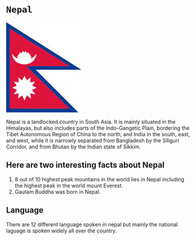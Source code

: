 # `Nepal`

![Alt text](flag.jpg)

Nepal is a landlocked country in South Asia. It is mainly situated in the
Himalayas, but also includes parts of the Indo-Gangetic Plain, bordering the
Tibet Autonomous Region of China to the north, and India in the south, east, and
west, while it is narrowly separated from Bangladesh by the Siliguri Corridor,
and from Bhutan by the Indian state of Sikkim.

## Here are two interesting facts about Nepal

1. 8 out of 10 highest peak mountains in the world lies in Nepal including the
   highest peak in the world mount Everest.
2. Gautam Buddha was born in Nepal.

## Language

There are 12 different language spoken in nepal but mainly the national laguage
is spoken widely all over the country.
